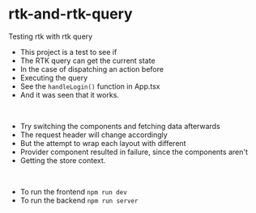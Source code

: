 # rtk-and-rtk-query
Testing rtk with rtk query

* This project is a test to see if
* The RTK query can get the current state
* In the case of dispatching an action before
* Executing the query
* See the `handleLogin()` function in App.tsx
* And it was seen that it works.

<br />

* Try switching the components and fetching data afterwards
* The request header will change accordingly
* But the attempt to wrap each layout with different
* Provider component resulted in failure, since the components aren't
* Getting the store context.

<br />

* To run the frontend `npm run dev`
* To run the backend `npm run server`